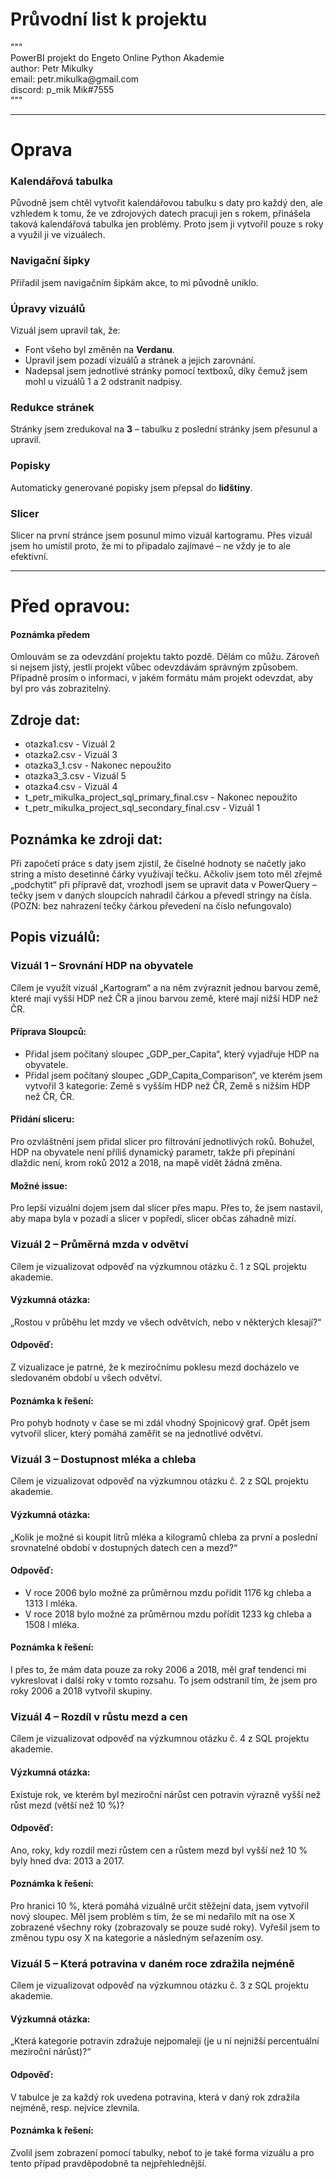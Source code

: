 <h1>Průvodní list k projektu</h1>
<p>"""<br>
PowerBI projekt do Engeto Online Python Akademie<br>
author: Petr Mikulky<br>
email: petr.mikulka@gmail.com<br>
discord: p_mik Mik#7555<br>
"""<br>
</p>

---
<h1>Oprava</h1>
<h3>Kalendářová tabulka</h3>
<p>Původně jsem chtěl vytvořit kalendářovou tabulku s daty pro každý den, ale vzhledem k tomu, že ve zdrojových datech pracuji jen s rokem, přinášela taková kalendářová tabulka jen problémy. Proto jsem ji vytvořil pouze s roky a využil ji ve vizuálech.</p>
<h3>Navigační šipky</h3>
<p>Přiřadil jsem navigačním šipkám akce, to mi původně uniklo.</p>
<h3>Úpravy vizuálů</h3>
<p>Vizuál jsem upravil tak, že:</p>
<ul>
<li>Font všeho byl změněn na <strong>Verdanu</strong>.</li>
<li>Upravil jsem pozadí vizuálů a stránek a jejich zarovnání.</li>
<li>Nadepsal jsem jednotlivé stránky pomocí textboxů, díky čemuž jsem mohl u vizuálů 1 a 2 odstranit nadpisy.</li>
</ul>
<h3>Redukce stránek</h3>
<p>Stránky jsem zredukoval na <strong>3</strong> – tabulku z poslední stránky jsem přesunul a upravil.</p>
<h3>Popisky</h3>
<p>Automaticky generované popisky jsem přepsal do <strong>lidštiny</strong>.</p>
<h3>Slicer</h3>
<p>Slicer na první stránce jsem posunul mimo vizuál kartogramu. Přes vizuál jsem ho umístil proto, že mi to připadalo zajímavé – ne vždy je to ale efektivní.</p>

---
<h1>Před opravou:</h1>

<h4>Poznámka předem</h4>
<p>Omlouvám se za odevzdání projektu takto pozdě. Dělám co můžu. Zároveň si nejsem jistý, jestli projekt vůbec odevzdávám správným způsobem. Případně prosím o informaci, v jakém formátu mám projekt odevzdat, aby byl pro vás zobrazitelný.</p>


<h2>Zdroje dat:</h2>
<ul>
    <li>otazka1.csv - Vizuál 2</li>
    <li>otazka2.csv - Vizuál 3</li>
    <li>otazka3_1.csv - Nakonec nepoužito</li>
    <li>otazka3_3.csv - Vizuál 5</li>
    <li>otazka4.csv - Vizuál 4</li>
    <li>t_petr_mikulka_project_sql_primary_final.csv - Nakonec nepoužito</li>
    <li>t_petr_mikulka_project_sql_secondary_final.csv - Vizuál 1</li>
</ul>

<h2>Poznámka ke zdroji dat:</h2>
<p>
        Při započetí práce s daty jsem zjistil, že číselné hodnoty se načetly jako string a místo desetinné čárky využívají tečku.
        Ačkoliv jsem toto měl zřejmě „podchytit“ při přípravě dat, vrozhodl jsem se upravit data v PowerQuery – tečky jsem v daných
        sloupcích nahradil čárkou a převedl stringy na čísla. (POZN: bez nahrazení tečky čárkou převedení na číslo nefungovalo)
</p>

<h2>Popis vizuálů:</h2>

<h3>Vizuál 1 – Srovnání HDP na obyvatele</h3>
<p>Cílem je využít vizuál „Kartogram“ a na něm zvýraznit jednou barvou země, které mají vyšší HDP než ČR a jinou barvou země, které mají nižší HDP než ČR.</p>
<h4>Příprava Sloupců:</h4>
<ul>
    <li>Přidal jsem počítaný sloupec „GDP_per_Capita“, který vyjadřuje HDP na obyvatele.</li>
    <li>Přidal jsem počítaný sloupec „GDP_Capita_Comparison“, ve kterém jsem vytvořil 3 kategorie: Země s vyšším HDP než ČR, Země s nižším HDP než ČR, ČR.</li>
</ul>
<h4>Přidání sliceru:</h4>
<p>Pro ozvláštnění jsem přidal slicer pro filtrování jednotlivých roků. Bohužel, HDP na obyvatele není příliš dynamický parametr, takže při přepínání dlaždic není, krom roků 2012 a 2018, na mapě vidět žádná změna.</p>
<h4>Možné issue:</h4>
<p>Pro lepší vizuální dojem jsem dal slicer přes mapu. Přes to, že jsem nastavil, aby mapa byla v pozadí a slicer v popředí, slicer občas záhadně mizí.</p>

<h3>Vizuál 2 – Průměrná mzda v odvětví</h3>
<p>Cílem je vizualizovat odpověď na výzkumnou otázku č. 1 z SQL projektu akademie.</p>
<h4>Výzkumná otázka:</h4>
<p>„Rostou v průběhu let mzdy ve všech odvětvích, nebo v některých klesají?“</p>
<h4>Odpověď:</h4>
<p>Z vizualizace je patrné, že k meziročnímu poklesu mezd docházelo ve sledovaném období u všech odvětví.</p>
<h4>Poznámka k řešení:</h4>
<p>Pro pohyb hodnoty v čase se mi zdál vhodný Spojnicový graf. Opět jsem vytvořil slicer, který pomáhá zaměřit se na jednotlivé odvětví.</p>

<h3>Vizuál 3 – Dostupnost mléka a chleba</h3>
<p>Cílem je vizualizovat odpověď na výzkumnou otázku č. 2 z SQL projektu akademie.</p>
<h4>Výzkumná otázka:</h4>
<p>„Kolik je možné si koupit litrů mléka a kilogramů chleba za první a poslední srovnatelné období v dostupných datech cen a mezd?“</p>
<h4>Odpověď:</h4>
<ul>
    <li>V roce 2006 bylo možné za průměrnou mzdu pořídit 1176 kg chleba a 1313 l mléka.</li>
    <li>V roce 2018 bylo možné za průměrnou mzdu pořídit 1233 kg chleba a 1508 l mléka.</li>
</ul>
<h4>Poznámka k řešení:</h4>
<p>I přes to, že mám data pouze za roky 2006 a 2018, měl graf tendenci mi vykreslovat i další roky v tomto rozsahu. To jsem odstranil tím, že jsem pro roky 2006 a 2018 vytvořil skupiny.</p>

<h3>Vizuál 4 – Rozdíl v růstu mezd a cen</h3>
<p>Cílem je vizualizovat odpověď na výzkumnou otázku č. 4 z SQL projektu akademie.</p>
<h4>Výzkumná otázka:</h4>
<p>Existuje rok, ve kterém byl meziroční nárůst cen potravin výrazně vyšší než růst mezd (větší než 10 %)?</p>
<h4>Odpověď:</h4>
<p>Ano, roky, kdy rozdíl mezi růstem cen a růstem mezd byl vyšší než 10 % byly hned dva: 2013 a 2017.</p>
<h4>Poznámka k řešení:</h4>
<p>Pro hranici 10 %, která pomáhá vizuálně určit stěžejní data, jsem vytvořil nový sloupec. Měl jsem problém s tím, že se mi nedařilo mít na ose X zobrazené všechny roky (zobrazovaly se pouze sudé roky). Vyřešil jsem to změnou typu osy X na kategorie a následným seřazením osy.</p>

<h3>Vizuál 5 – Která potravina v daném roce zdražila nejméně</h3>
<p>Cílem je vizualizovat odpověď na výzkumnou otázku č. 3 z SQL projektu akademie.</p>
<h4>Výzkumná otázka:</h4>
<p>„Která kategorie potravin zdražuje nejpomaleji (je u ní nejnižší percentuální meziroční nárůst)?“</p>
<h4>Odpověď:</h4>
<p>V tabulce je za každý rok uvedena potravina, která v daný rok zdražila nejméně, resp. nejvíce zlevnila.</p>
<h4>Poznámka k řešení:</h4>
<p>Zvolil jsem zobrazení pomocí tabulky, neboť to je také forma vizuálu a pro tento případ pravděpodobně ta nejpřehlednější.</p>

